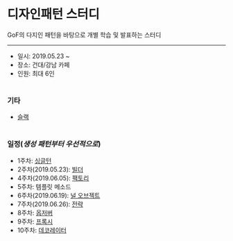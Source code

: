 디자인패턴 스터디
===========
GoF의 다지인 패턴을 바탕으로 개별 학습 및 발표하는 스터디
- - - - - -
* 일시: 2019.05.23 ~
* 장소: 건대/강남 카페
* 인원: 최대 6인
</br></br>

### 기타
* [슬랙](https://designpattenstudy.slack.com)
</br></br>

### 일정(*생성 패턴부터 우선적으로*)
* 1주차: [싱글턴](https://github.com/nara1030/DesignPattern/blob/master/study/week1_Singleton/week_1.md)
* 2주차(2019.05.23): [빌더](https://github.com/nara1030/DesignPattern/blob/master/study/week2_Builder/week_2.md)
* 4주차(2019.06.05): [팩토리](https://github.com/nara1030/DesignPattern/blob/master/study/week4_Factory/week_4.md)
* 5주차: 템플릿 메소드
* 6주차(2019.06.19): [널 오브젝트](https://github.com/nara1030/DesignPattern/blob/master/study/week6_NullObject/week_6.md)
* 7주차(2019.06.26): [전략](https://github.com/nara1030/DesignPattern/blob/master/study/week7_Strategy/week_7.md)
* 8주차: [옵저버]()
* 9주차: [프록시]()
* 10주차: [데코레이터]()